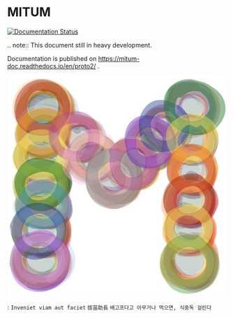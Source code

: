 MITUM
============================================================

[![Documentation Status](https://readthedocs.org/projects/mitum-doc/badge/?version=proto2)](https://mitum-doc.readthedocs.io/en/latest/?badge=proto2)


.. note::
    This document still in heavy development.

Documentation is published on https://mitum-doc.readthedocs.io/en/proto2/ .


![MITUM](./readthedocs/docs/images/mitum-logo-1000.png "MITUM")

:
    `Inveniet viam aut faciet` `拔苗助長` `배고프다고 아무거나 먹으면, 식중독 걸린다`
